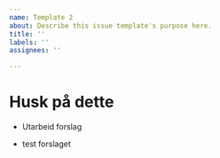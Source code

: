 ```yaml
---
name: Template 2
about: Describe this issue template's purpose here.
title: ''
labels: ''
assignees: ''

---
```


# Husk på dette
* Utarbeid forslag
+ test forslaget
